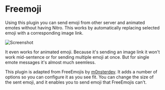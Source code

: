 # Freemoji

Using this plugin you can send emoji from other server and animated emotes without having Nitro. This works by automatically replacing selected emoji with a corresponding image link.

![Screenshot](https://raw.githubusercontent.com/QbDesu/BetterDiscordAddons/potato/Plugins/Freemoji/_meta/preview.gif)

It even works for animated emoji. Because it's sending an image link it won't work mid-sentence or for sending multiple emoji at once. But for single emote messages it's almost much seemless.

This plugin is adapted from FreeEmojis by [m0nsterdev](https://github.com/m0nsterdev). It adds a number of options so you can configure it as you see fit. You can change the size of the sent emoji, and it enables you to send emoji that FreeEmojis can't.
